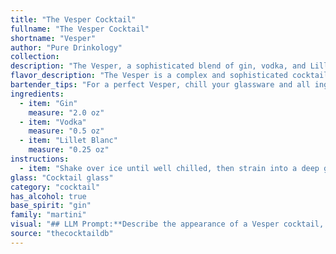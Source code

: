 ```yaml
---
title: "The Vesper Cocktail"
fullname: "The Vesper Cocktail"
shortname: "Vesper"
author: "Pure Drinkology"
collection:
description: "The Vesper, a sophisticated blend of gin, vodka, and Lillet Blanc, is a classic Martini variation.  Created by Ian Fleming for his fictional spy James Bond, the Vesper's dry, herbaceous profile with a touch of sweetness reflects the character's refined tastes. "
flavor_description: "The Vesper is a complex and sophisticated cocktail. Gin dominates the palate with its juniper and botanical notes, balanced by the dryness of vodka. Lillet Blanc adds a touch of sweetness and bitterness, with hints of citrus and floral aromas. The overall taste profile is dry, refreshing, and slightly herbal, with a lingering finish that hints at both the gin and the Lillet. "
bartender_tips: "For a perfect Vesper, chill your glassware and all ingredients, especially the Lillet Blanc. Use a good quality gin and vodka, and measure precisely.  Shake vigorously with ice to thoroughly chill the drink, then double strain for a crystal clear result. Garnish with a lemon twist and express the oils over the drink before discarding. "
ingredients:
  - item: "Gin"
    measure: "2.0 oz"
  - item: "Vodka"
    measure: "0.5 oz"
  - item: "Lillet Blanc"
    measure: "0.25 oz"
instructions:
  - item: "Shake over ice until well chilled, then strain into a deep goblet and garnish with a thin slice of lemon peel."
glass: "Cocktail glass"
category: "cocktail"
has_alcohol: true
base_spirit: "gin"
family: "martini"
visual: "## LLM Prompt:**Describe the appearance of a Vesper cocktail, focusing on its color, clarity, and any potential garnish. Pay attention to the subtle details and textures of the drink, and use evocative language to paint a picture of its visual appeal.****Here's some additional information to help you:*** **Ingredients:** Gin, Vodka, Lillet Blanc* **Typical Ratio:** 3:1:1 (Gin:Vodka:Lillet Blanc)* **Garnish:** Typically a lemon twist, sometimes an olive* **Appearance:** The Vesper has a pale, almost translucent, golden hue with a slight shimmer. **Possible descriptive elements:*** **Color:**  Pale golden, straw-like, almost champagne-like* **Clarity:**  Translucent, slightly hazy, shimmering* **Texture:**  Smooth, silky, slightly oily* **Garnish:**  The lemon twist provides a bright, contrasting element, while the olive adds a briny counterpoint.**Remember to focus on the visual appeal of the drink and use evocative language to create a vivid image in the reader's mind.** "
source: "thecocktaildb"
---
```


